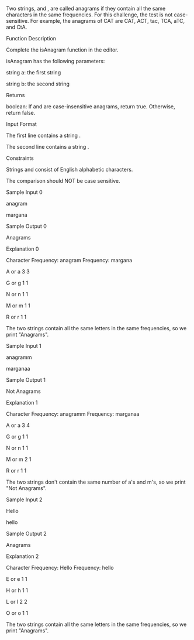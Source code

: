 Two strings,  and , are called anagrams if they contain all the same characters in the same frequencies. For this challenge, the test is not case-sensitive. For example, the anagrams of CAT are CAT, ACT, tac, TCA, aTC, and CtA.

Function Description

Complete the isAnagram function in the editor.

isAnagram has the following parameters:

string a: the first string

string b: the second string

Returns

boolean: If  and  are case-insensitive anagrams, return true. Otherwise, return false.

Input Format

The first line contains a string .

The second line contains a string .

Constraints

Strings  and  consist of English alphabetic characters.

The comparison should NOT be case sensitive.

Sample Input 0

anagram

margana

Sample Output 0

Anagrams

Explanation 0

Character	Frequency: anagram	Frequency: margana

A or a	3	3

G or g	1	1 

N or n	1	1

M or m	1	1

R or r	1	1

The two strings contain all the same letters in the same frequencies, so we print "Anagrams".

Sample Input 1

anagramm

marganaa

Sample Output 1

Not Anagrams

Explanation 1

Character	Frequency: anagramm	Frequency: marganaa

A or a	3	4

G or g	1	1

N or n	1	1

M or m	2	1

R or r	1	1

The two strings don't contain the same number of a's and m's, so we print "Not Anagrams".

Sample Input 2

Hello

hello

Sample Output 2

Anagrams

Explanation 2

Character	Frequency: Hello	Frequency: hello

E or e	1	1

H or h	1	1

L or l	2	2

O or o	1	1

The two strings contain all the same letters in the same frequencies, so we print "Anagrams".
